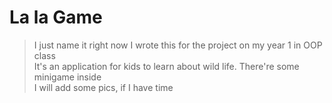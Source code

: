 # La la Game
> I just name it right now
I wrote this for the project on my year 1 in OOP class<br>
It's an application for kids to learn about wild life. There're some minigame inside<br>
>I will add some pics, if I have time

